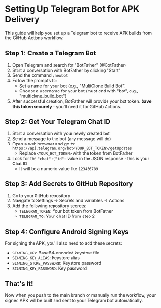 # Setting Up Telegram Bot for APK Delivery

This guide will help you set up a Telegram bot to receive APK builds from the GitHub Actions workflow.

## Step 1: Create a Telegram Bot

1. Open Telegram and search for "BotFather" (@BotFather)
2. Start a conversation with BotFather by clicking "Start"
3. Send the command `/newbot`
4. Follow the prompts to:
   - Set a name for your bot (e.g., "MultiClone Build Bot")
   - Choose a username for your bot (must end with "bot", e.g., "multiclone_build_bot")
5. After successful creation, BotFather will provide your bot token. **Save this token securely** - you'll need it for GitHub Actions.

## Step 2: Get Your Telegram Chat ID

1. Start a conversation with your newly created bot
2. Send a message to the bot (any message will do)
3. Open a web browser and go to: `https://api.telegram.org/bot<YOUR_BOT_TOKEN>/getUpdates`
   - Replace `<YOUR_BOT_TOKEN>` with the token from BotFather
4. Look for the `"chat":{"id":` value in the JSON response - this is your Chat ID
   - It will be a numeric value like `123456789`

## Step 3: Add Secrets to GitHub Repository

1. Go to your GitHub repository
2. Navigate to Settings → Secrets and variables → Actions
3. Add the following repository secrets:
   - `TELEGRAM_TOKEN`: Your bot token from BotFather
   - `TELEGRAM_TO`: Your chat ID from step 2

## Step 4: Configure Android Signing Keys

For signing the APK, you'll also need to add these secrets:
- `SIGNING_KEY`: Base64-encoded keystore file
- `SIGNING_KEY_ALIAS`: Keystore alias
- `SIGNING_STORE_PASSWORD`: Keystore password
- `SIGNING_KEY_PASSWORD`: Key password

## That's it!

Now when you push to the main branch or manually run the workflow, your signed APK will be built and sent to your Telegram bot automatically.